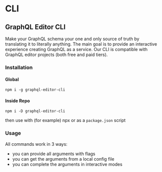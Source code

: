 # CLI

## GraphQL Editor CLI

Make your GraphQL schema your one and only source of truth by translating it to literally anything. The main goal is to provide an interactive experience creating GraphQL as a service. Our CLI is compatible with GraphQL editor projects (both free and paid tiers).

### Installation

#### Global

```
npm i -g graphql-editor-cli
```

#### Inside Repo

```
npm i -D graphql-editor-cli
```

then use with (for example) npx or as a `package.json` script

### Usage

All commands work in 3 ways:

* you can provide all arguments with flags
* you can get the arguments from a local config file
* you can complete the arguments in interactive modes

####

